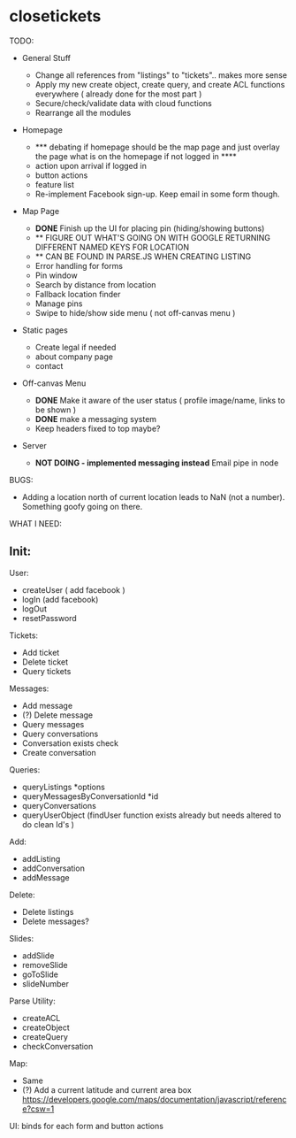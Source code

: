 closetickets
============


TODO:

- General Stuff
    - Change all references from "listings" to "tickets".. makes more sense
    - Apply my new create object, create query, and create ACL functions everywhere ( already done for the most part )
    - Secure/check/validate data with cloud functions
    - Rearrange all the modules

- Homepage
    - *** debating if homepage should be the map page and just overlay the page what is on the homepage if not logged in ****
    - action upon arrival if logged in
    - button actions
    - feature list
    - Re-implement Facebook sign-up. Keep email in some form though.

- Map Page
    - **DONE** Finish up the UI for placing pin (hiding/showing buttons)
    - ** FIGURE OUT WHAT'S GOING ON WITH GOOGLE RETURNING DIFFERENT NAMED KEYS FOR LOCATION
    - ** CAN BE FOUND IN PARSE.JS WHEN CREATING LISTING
    - Error handling for forms
    - Pin window
    - Search by distance from location
    - Fallback location finder
    - Manage pins
    - Swipe to hide/show side menu ( not off-canvas menu )

- Static pages
    - Create legal if needed
    - about company page
    - contact

- Off-canvas Menu
    - **DONE** Make it aware of the user status ( profile image/name, links to be shown )
    - **DONE** make a messaging system
    - Keep headers fixed to top maybe?

- Server
    - **NOT DOING - implemented messaging instead** Email pipe in node






BUGS:

- Adding a location north of current location leads to NaN (not a number). Something goofy going on there.
























WHAT I NEED:










Init:
-

User:
- createUser ( add facebook )
- logIn (add facebook)
- logOut
- resetPassword


Tickets:
- Add ticket
- Delete ticket
- Query tickets

Messages:
- Add message
- (?) Delete message
- Query messages
- Query conversations
- Conversation exists check
- Create conversation


Queries:
- queryListings *options
- queryMessagesByConversationId *id
- queryConversations
- queryUserObject (findUser function exists already but needs altered to do clean Id's )

Add:
- addListing
- addConversation
- addMessage

Delete:
- Delete listings
- Delete messages?

Slides:
- addSlide
- removeSlide
- goToSlide
- slideNumber

Parse Utility:
- createACL
- createObject
- createQuery
- checkConversation

Map:
- Same
- (?) Add a current latitude and current area box
  https://developers.google.com/maps/documentation/javascript/reference?csw=1


UI:
binds for each form and button actions














